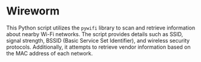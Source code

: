 # Wireworm
This Python script utilizes the `pywifi` library to scan and retrieve information about nearby Wi-Fi networks. The script provides details such as SSID, signal strength, BSSID (Basic Service Set Identifier), and wireless security protocols. Additionally, it attempts to retrieve vendor information based on the MAC address of each network.
